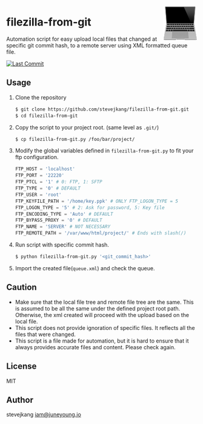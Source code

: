 <a href="https://github.com/stevejkang/filezilla-from-git"><img src="https://raw.githubusercontent.com/stevejkang/emoji-for-readme/master/emoji/personal-computer.png" align="right" width="90" height="90" /></a>

# filezilla-from-git

  Automation script for easy upload local files that changed at specific git commit hash, to a remote server using XML formatted queue file.

  [![Last Commit](https://img.shields.io/github/last-commit/stevejkang/filezilla-from-git.svg)](https://github.com/stevejkang/filezilla-from-git/commits)


## Usage

1. Clone the repository
    ```bash
    $ git clone https://github.com/stevejkang/filezilla-from-git.git
    $ cd filezilla-from-git
    ```
2. Copy the script to your project root. (same level as `.git/`)
    ```bash
    $ cp filezilla-from-git.py /foo/bar/project/
    ```
3. Modify the global variables defined in `filezilla-from-git.py` to fit your ftp configuration.
    ```python
    FTP_HOST = 'localhost'
    FTP_PORT = '22220'
    FTP_PTCL = '1' # 0: FTP, 1: SFTP
    FTP_TYPE = '0' # DEFAULT
    FTP_USER = 'root'
    FTP_KEYFILE_PATH = '/home/key.ppk' # ONLY FTP_LOGON_TYPE = 5
    FTP_LOGON_TYPE = '5' # 2: Ask for password, 5: Key file
    FTP_ENCODING_TYPE = 'Auto' # DEFAULT
    FTP_BYPASS_PROXY = '0' # DEFAULT
    FTP_NAME = 'SERVER' # NOT NECESSARY
    FTP_REMOTE_PATH = '/var/www/html/project/' # Ends with slash(/)
    ```
4. Run script with specific commit hash.
    ```bash
    $ python filezilla-from-git.py '<git_commit_hash>'
    ```
5. Import the created file(`queue.xml`) and check the queue.

## Caution
   - Make sure that the local file tree and remote file tree are the same. This is assumed to be all the same under the defined project root path. Otherwise, the xml created will proceed with the upload based on the local file.
   - This script does not provide ignoration of specific files. It reflects all the files that were changed.
   - This script is a file made for automation, but it is hard to ensure that it always provides accurate files and content. Please check again.

## License

  MIT

## Author

  stevejkang <iam@juneyoung.io>

